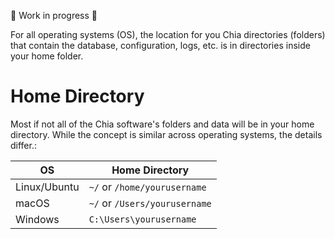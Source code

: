 🔧  Work in progress 🔨 

For all operating systems (OS), the location for you Chia directories (folders) that contain the database, configuration, logs, etc. is in directories inside your home folder.

# Home Directory
Most if not all of the Chia software's folders and data will be in your home directory. While the concept is similar across operating systems, the details differ.:

|OS|Home Directory|
|---|---|
|Linux/Ubuntu|`~/` or `/home/yourusername`|
|macOS|`~/` or `/Users/yourusername`|
|Windows|`C:\Users\yourusername`|